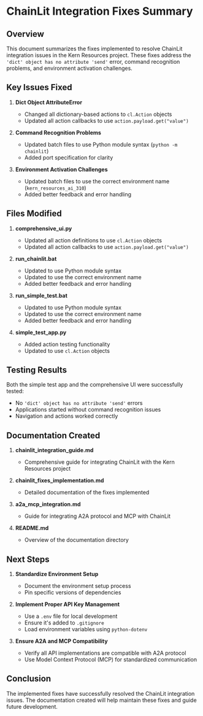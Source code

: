 # ChainLit Integration Fixes Summary

## Overview

This document summarizes the fixes implemented to resolve ChainLit integration issues in the Kern Resources project. These fixes address the `'dict' object has no attribute 'send'` error, command recognition problems, and environment activation challenges.

## Key Issues Fixed

1. **Dict Object AttributeError**
   - Changed all dictionary-based actions to `cl.Action` objects
   - Updated all action callbacks to use `action.payload.get("value")`

2. **Command Recognition Problems**
   - Updated batch files to use Python module syntax (`python -m chainlit`)
   - Added port specification for clarity

3. **Environment Activation Challenges**
   - Updated batch files to use the correct environment name (`kern_resources_ai_310`)
   - Added better feedback and error handling

## Files Modified

1. **comprehensive_ui.py**
   - Updated all action definitions to use `cl.Action` objects
   - Updated all action callbacks to use `action.payload.get("value")`

2. **run_chainlit.bat**
   - Updated to use Python module syntax
   - Updated to use the correct environment name
   - Added better feedback and error handling

3. **run_simple_test.bat**
   - Updated to use Python module syntax
   - Updated to use the correct environment name
   - Added better feedback and error handling

4. **simple_test_app.py**
   - Added action testing functionality
   - Updated to use `cl.Action` objects

## Testing Results

Both the simple test app and the comprehensive UI were successfully tested:
- No `'dict' object has no attribute 'send'` errors
- Applications started without command recognition issues
- Navigation and actions worked correctly

## Documentation Created

1. **chainlit_integration_guide.md**
   - Comprehensive guide for integrating ChainLit with the Kern Resources project

2. **chainlit_fixes_implementation.md**
   - Detailed documentation of the fixes implemented

3. **a2a_mcp_integration.md**
   - Guide for integrating A2A protocol and MCP with ChainLit

4. **README.md**
   - Overview of the documentation directory

## Next Steps

1. **Standardize Environment Setup**
   - Document the environment setup process
   - Pin specific versions of dependencies

2. **Implement Proper API Key Management**
   - Use a `.env` file for local development
   - Ensure it's added to `.gitignore`
   - Load environment variables using `python-dotenv`

3. **Ensure A2A and MCP Compatibility**
   - Verify all API implementations are compatible with A2A protocol
   - Use Model Context Protocol (MCP) for standardized communication

## Conclusion

The implemented fixes have successfully resolved the ChainLit integration issues. The documentation created will help maintain these fixes and guide future development.
